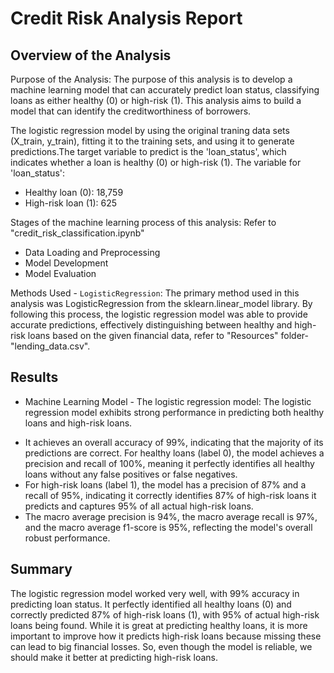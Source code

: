 # Credit Risk Analysis Report

## Overview of the Analysis

Purpose of the Analysis:
The purpose of this analysis is to develop a machine learning model that can accurately predict loan status, classifying loans as either healthy (0) or high-risk (1). This analysis aims to  build a model that can identify the creditworthiness of borrowers.

The logistic regression model by using the original traning data sets (X_train, y_train), fitting it to the training sets, and using it to generate predictions.The target variable to predict is the 'loan_status', which indicates whether a loan is healthy (0) or high-risk (1).
The variable for 'loan_status':
- Healthy loan (0): 18,759
- High-risk loan (1): 625

Stages of the machine learning process of this analysis:
Refer to "credit_risk_classification.ipynb"
- Data Loading and Preprocessing
- Model Development
- Model Evaluation

Methods Used - `LogisticRegression`:
The primary method used in this analysis was LogisticRegression from the sklearn.linear_model library. 
By following this process, the logistic regression model was able to provide accurate predictions, effectively distinguishing between healthy and high-risk loans based on the given financial data, refer to "Resources" folder-"lending_data.csv".

## Results

* Machine Learning Model - The logistic regression model:
  The logistic regression model exhibits strong performance in predicting both healthy loans and high-risk loans. 
- It achieves an overall accuracy of 99%, indicating that the majority of its predictions are correct. For healthy loans (label 0), the model achieves a precision and recall of 100%, meaning it perfectly identifies all healthy loans without any false positives or false negatives. 
- For high-risk loans (label 1), the model has a precision of 87% and a recall of 95%, indicating it correctly identifies 87% of high-risk loans it predicts and captures 95% of all actual high-risk loans. 
- The macro average precision is 94%, the macro average recall is 97%, and the macro average f1-score is 95%, reflecting the model's overall robust performance.
   

## Summary

The logistic regression model worked very well, with 99% accuracy in predicting loan status. It perfectly identified all healthy loans (0) and correctly predicted 87% of high-risk loans (1), with 95% of actual high-risk loans being found. While it is great at predicting healthy loans, it is more important to improve how it predicts high-risk loans because missing these can lead to big financial losses. So, even though the model is reliable, we should make it better at predicting high-risk loans.

